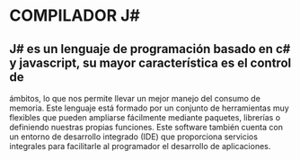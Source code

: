 # COMPILADOR J#

## J# es un lenguaje de programación basado en c# y javascript, su mayor característica es el control de
ámbitos, lo que nos permite llevar un mejor manejo del consumo de memoria. Este lenguaje está
formado por un conjunto de herramientas muy flexibles que pueden ampliarse fácilmente mediante
paquetes, librerías o definiendo nuestras propias funciones. Este software también cuenta con un
entorno de desarrollo integrado (IDE) que proporciona servicios integrales para facilitarle al
programador el desarrollo de aplicaciones.
